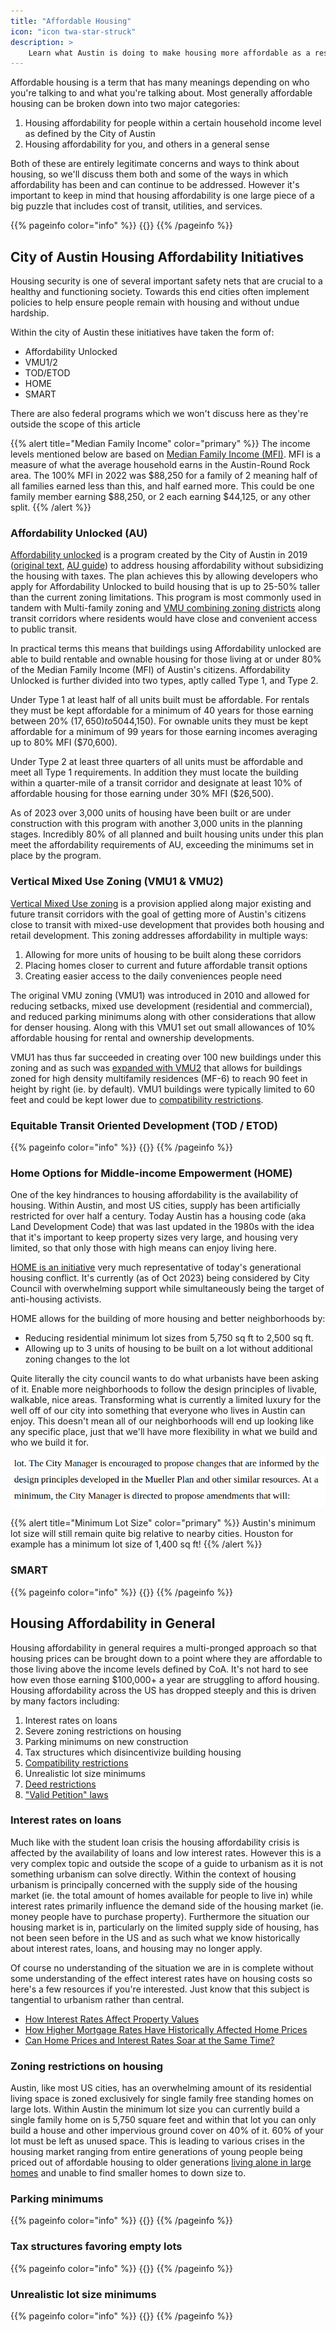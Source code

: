 ```yaml
---
title: "Affordable Housing"
icon: "icon twa-star-struck"
description: >
    Learn what Austin is doing to make housing more affordable as a result of urbanist efforts and what more can be done.
---
```


Affordable housing is a term that has many meanings depending on who you're talking to and what you're talking about.
Most generally affordable housing can be broken down into two major categories:

1. Housing affordability for people within a certain household income level as defined by the City of Austin
1. Housing affordability for you, and others in a general sense

Both of these are entirely legitimate concerns and ways to think about housing, so we'll discuss them both and some of the ways in which affordability has been and can continue to be addressed. However it's important to keep in mind that housing affordability is one large piece of a big puzzle that includes cost of transit, utilities, and services.

{{% pageinfo color="info" %}}
{{<contribute>}}
{{% /pageinfo %}}

## City of Austin Housing Affordability Initiatives

Housing security is one of several important safety nets that are crucial to a healthy and functioning society.
Towards this end cities often implement policies to help ensure people remain with housing and without undue hardship.

Within the city of Austin these initiatives have taken the form of:

- Affordability Unlocked
- VMU1/2
- TOD/ETOD
- HOME
- SMART

There are also federal programs which we won't discuss here as they're outside the scope of this article

{{% alert title="Median Family Income" color="primary" %}}
The income levels mentioned below are based on [Median Family Income (MFI)](https://www.austintexas.gov/sites/default/files/files/Housing_%26_Planning/MFI%20Chart%20Effective_2022.pdf). MFI is a measure of what the average household earns in the Austin-Round Rock area. The 100% MFI in 2022 was $88,250 for a family of 2 meaning half of all families earned less than this, and half earned more. This could be one family member earning $88,250, or 2 each earning $44,125, or any other split.
{{% /alert %}}

### Affordability Unlocked (AU)

[Affordability unlocked](https://www.austintexas.gov/department/affordability-unlocked-development-bonus-program) is a program created by the City of Austin in 2019 ([original text](https://services.austintexas.gov/edims/document.cfm?id=319975), [AU guide](https://www.austintexas.gov/sites/default/files/files/Housing/AU_Applicant_Guide_FINAL_1019.pdf)) to address housing affordability without subsidizing the housing with taxes. The plan achieves this by allowing developers who apply for Affordability Unlocked to build housing that is up to 25-50% taller than the current zoning limitations. This program is most commonly used in tandem with Multi-family zoning and [VMU combining zoning districts](https://services.austintexas.gov/edims/document.cfm?id=383601) along transit corridors where residents would have close and convenient access to public transit.

In practical terms this means that buildings using Affordability unlocked are able to build rentable and ownable housing for those living at or under 80% of the Median Family Income (MFI) of Austin's citizens. Affordability Unlocked is further divided into two types, aptly called Type 1, and Type 2.

Under Type 1 at least half of all units built must be affordable. For rentals they must be kept affordable for a minimum of 40 years for those earning between 20% ($17,650) to 50% MFI ($44,150). For ownable units they must be kept affordable for a minimum of 99 years for those earning incomes averaging up to 80% MFI ($70,600).

Under Type 2 at least three quarters of all units must be affordable and meet all Type 1 requirements. In addition they must locate the building within a quarter-mile of a transit corridor and designate at least 10% of affordable housing for those earning under 30% MFI ($26,500).

As of 2023 over 3,000 units of housing have been built or are under construction with this program with another 3,000 units in the planning stages. Incredibly 80% of all planned and built housing units under this plan meet the affordability requirements of AU, exceeding the minimums set in place by the program.

### Vertical Mixed Use Zoning (VMU1 & VMU2)

[Vertical Mixed Use zoning](https://services.austintexas.gov/edims/document.cfm?id=383601) is a provision applied along major existing and future transit corridors with the goal of getting more of Austin's citizens close to transit with mixed-use development that provides both housing and retail development. This zoning addresses affordability in multiple ways:

1. Allowing for more units of housing to be built along these corridors
1. Placing homes closer to current and future affordable transit options
1. Creating easier access to the daily conveniences people need

The original VMU zoning (VMU1) was introduced in 2010 and allowed for reducing setbacks, mixed use development (residential and commercial), and reduced parking minimums along with other considerations that allow for denser housing. Along with this VMU1 set out small allowances of 10% affordable housing for rental and ownership developments.

VMU1 has thus far succeeded in creating over 100 new buildings under this zoning and as such was [expanded with VMU2](https://services.austintexas.gov/edims/document.cfm?id=371876) that allows for buildings zoned for high density multifamily residences (MF-6) to reach 90 feet in height by right (ie. by default). VMU1 buildings were typically limited to 60 feet and could be kept lower due to [compatibility restrictions](/austin/housing/compatibility_restrictions).

### Equitable Transit Oriented Development (TOD / ETOD)

{{% pageinfo color="info" %}}
{{<contribute>}}
{{% /pageinfo %}}

### Home Options for Middle-income Empowerment (HOME)

One of the key hindrances to housing affordability is the availability of housing. Within Austin, and most US cities, supply has been artificially restricted for over half a century. Today Austin has a housing code (aka Land Development Code) that was last updated in the 1980s with the idea that it's important to keep property sizes very large, and housing very limited, so that only those with high means can enjoy living here.

[HOME is an initiative](https://services.austintexas.gov/edims/document.cfm?id=411485) very much representative of today's generational housing conflict. It's currently (as of Oct 2023) being considered by City Council with overwhelming support while simultaneously being the target of anti-housing activists.

HOME allows for the building of more housing and better neighborhoods by:

- Reducing residential minimum lot sizes from 5,750 sq ft to 2,500 sq ft.
- Allowing up to 3 units of housing to be built on a lot without additional zoning changes to the lot

Quite literally the city council wants to do what urbanists have been asking of it. Enable more neighborhoods to follow the design principles of livable, walkable, nice areas. Transforming what is currently a limited luxury for the well off of our city into something that everyone who lives in Austin can enjoy. This doesn't mean all of our neighborhoods will end up looking like any specific place, just that we'll have more flexibility in what we build and who we build it for.

![A screenshot of the HOME resolution that says: "The City Manager is encouraged to propose changes that are informed by the design principles developed in the Mueller Plan and other similar resources. At minimum, the City Manager is directed to propose amendments that will"](/media/homes_like_mueller.png)

{{% alert title="Minimum Lot Size" color="primary" %}}
Austin's minimum lot size will still remain quite big relative to nearby cities. Houston for example has a minimum lot size of 1,400 sq ft!
{{% /alert %}}

### SMART

{{% pageinfo color="info" %}}
{{<contribute>}}
{{% /pageinfo %}}

## Housing Affordability in General

Housing affordability in general requires a multi-pronged approach so that housing prices can be brought down to a point where
they are affordable to those living above the income levels defined by CoA. It's not hard to see how even those earning $100,000+ a year
are struggling to afford housing. Housing affordability across the US has dropped steeply and this is driven by many factors including:

1. Interest rates on loans
1. Severe zoning restrictions on housing
1. Parking minimums on new construction
1. Tax structures which disincentivize building housing
1. [Compatibility restrictions](/austin/housing/compatibility_restrictions)
1. Unrealistic lot size minimums
1. [Deed restrictions](/austin/housing/deed_restrictions)
1. ["Valid Petition" laws](/austin/housing/valid_petitions)

### Interest rates on loans

Much like with the student loan crisis the housing affordability crisis is affected by the availability of loans and low interest rates. However this is a very complex topic and outside the scope of a guide to urbanism as it is not something urbanism can solve directly. Within the context of housing urbanism is principally concerned with the supply side of the housing market (ie. the total amount of homes available for people to live in) while interest rates primarily influence the demand side of the housing market (ie. money people have to purchase property). Furthermore the situation our housing market is in, particularly on the limited supply side of housing, has not been seen before in the US and as such what we know historically about interest rates, loans, and housing may no longer apply.

Of course no understanding of the situation we are in is complete without some understanding of the effect interest rates have on housing costs so here's a few resources if you're interested. Just know that this subject is tangential to urbanism rather than central.

- [How Interest Rates Affect Property Values](https://www.investopedia.com/articles/mortgages-real-estate/08/interest-rates-affect-property-values.asp)
- [How Higher Mortgage Rates Have Historically Affected Home Prices](https://www.urban.org/urban-wire/how-higher-mortgage-rates-have-historically-affected-home-prices)
- [Can Home Prices and Interest Rates Soar at the Same Time?](https://web.archive.org/web/20230516081511/https://www.nytimes.com/2022/03/31/upshot/home-prices-mortgage-rates.html)

### Zoning restrictions on housing

Austin, like most US cities, has an overwhelming amount of its residential living space is zoned exclusively for single family free standing homes on large lots. Within Austin the minimum lot size you can currently build a single family home on is 5,750 square feet and within that lot you can only build a house and other impervious ground cover on 40% of it. 60% of your lot must be left as unused space. This is leading to various crises in the housing market ranging from entire generations of young people being priced out of affordable housing to older generations [living alone in large homes](https://web.archive.org/web/20230829054538/https://www.nytimes.com/2022/11/27/us/living-alone-aging.html) and unable to find smaller homes to down size to.

### Parking minimums

{{% pageinfo color="info" %}}
{{<contribute>}}
{{% /pageinfo %}}

### Tax structures favoring empty lots

{{% pageinfo color="info" %}}
{{<contribute>}}
{{% /pageinfo %}}

### Unrealistic lot size minimums

{{% pageinfo color="info" %}}
{{<contribute>}}
{{% /pageinfo %}}
